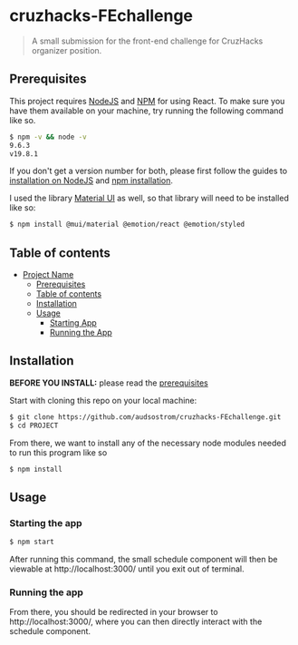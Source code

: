 # cruzhacks-FEchallenge

> A small submission for the front-end challenge for CruzHacks organizer position.

## Prerequisites

This project requires [NodeJS](http://nodejs.org/) and [NPM](https://npmjs.org/) for using React. To make sure you have them available on your machine, try running the following command like so.

```sh
$ npm -v && node -v
9.6.3
v19.8.1
```

If you don't get a version number for both, please first follow the guides to [installation on NodeJS](https://nodejs.org/en/download) and [npm installation](https://docs.npmjs.com/downloading-and-installing-node-js-and-npm).

I used the library [Material UI](https://mui.com/) as well, so that library will need to be installed like so:

```sh
$ npm install @mui/material @emotion/react @emotion/styled
```

## Table of contents

- [Project Name](#project-name)
  - [Prerequisites](#prerequisites)
  - [Table of contents](#table-of-contents)
  - [Installation](#installation)
  - [Usage](#usage)
    - [Starting App](#starting-the-app)
    - [Running the App](#running-the-app)

## Installation

**BEFORE YOU INSTALL:** please read the [prerequisites](#prerequisites)

Start with cloning this repo on your local machine:

```sh
$ git clone https://github.com/audsostrom/cruzhacks-FEchallenge.git
$ cd PROJECT
```

From there, we want to install any of the necessary node modules needed to run this program like so
```sh
$ npm install
```

## Usage

### Starting the app

```sh
$ npm start
```

After running this command, the small schedule component will then be viewable at http://localhost:3000/ until you exit out of terminal.

### Running the app

From there, you should be redirected in your browser to http://localhost:3000/, where you can then directly interact with the schedule component.

